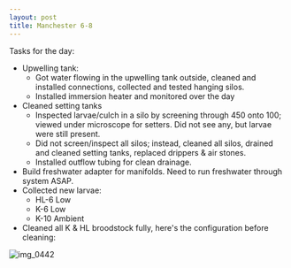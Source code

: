 ```yaml
---
layout: post
title: Manchester 6-8
---
```


Tasks for the day:
  * Upwelling tank:
    * Got water flowing in the upwelling tank outside, cleaned and installed connections, collected and tested hanging silos. 
    * Installed immersion heater and monitored over the day 
  * Cleaned setting tanks
    * Inspected larvae/culch in a silo by screening through 450 onto 100; viewed under microscope for setters. Did not see any, but larvae were still present. 
    * Did not screen/inspect all silos; instead, cleaned all silos, drained and cleaned setting tanks, replaced drippers & air stones.
    * Installed outflow tubing for clean drainage.
  * Build freshwater adapter for manifolds. Need to run freshwater through system ASAP.
  * Collected new larvae:
    * HL-6 Low
    * K-6 Low
    * K-10 Ambient
  * Cleaned all K & HL broodstock fully, here's the configuration before cleaning: 
  
![img_0442](https://user-images.githubusercontent.com/17264765/27215819-e7e53ed2-5227-11e7-99c1-9ba376c71c0d.JPG)

  
    
